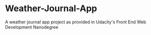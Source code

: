 # Weather-Journal-App
A weather journal app project as provided in Udacity's Front End Web Development Nanodegree
